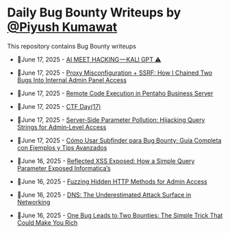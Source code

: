 # Daily Bug Bounty Writeups by [@Piyush Kumawat](https://twitter.com/piyush_supiy) 
This repository contains Bug Bounty writeups

<!-- BLOG-POST-LIST:START -->
 - 💯June 17, 2025 - [AI MEET HACKING — KALI GPT ⚠️](https://medium.com/@patilvedant9112/ai-meet-hacking-kali-gpt-%EF%B8%8F-0d726e73b733?source=rss------bug_bounty-5) 

 - 💯June 17, 2025 - [Proxy Misconfiguration + SSRF: How I Chained Two Bugs Into Internal Admin Panel Access](https://infosecwriteups.com/proxy-misconfiguration-ssrf-how-i-chained-two-bugs-into-internal-admin-panel-access-cf0e43bf79e4?source=rss------bug_bounty-5) 

 - 💯June 17, 2025 - [Remote Code Execution in Pentaho Business Server](https://infosecwriteups.com/remote-code-execution-in-pentaho-business-server-d5abb6529f73?source=rss------bug_bounty-5) 

 - 💯June 17, 2025 - [CTF Day&lpar;17&rpar;](https://medium.com/@ahmednarmer1/ctf-day-17-24ec4fd7a7e5?source=rss------bug_bounty-5) 

 - 💯June 17, 2025 - [Server‑Side Parameter Pollution: Hijacking Query Strings for Admin‑Level Access](https://osintteam.blog/server-side-parameter-pollution-hijacking-query-strings-for-admin-level-access-c4048a15974f?source=rss------bug_bounty-5) 

 - 💯June 17, 2025 - [Cómo Usar Subfinder para Bug Bounty: Guía Completa con Ejemplos y Tips Avanzados](https://medium.com/@jpablo13/c%C3%B3mo-usar-subfinder-para-bug-bounty-gu%C3%ADa-completa-con-ejemplos-y-tips-avanzados-d9260eeb06a1?source=rss------bug_bounty-5) 

 - 💯June 16, 2025 - [Reflected XSS Exposed: How a Simple Query Parameter Exposed Informatica’s](https://osintteam.blog/reflected-xss-exposed-how-a-simple-query-parameter-exposed-informaticas-6d5b495d9fd6?source=rss------bug_bounty-5) 

 - 💯June 16, 2025 - [Fuzzing Hidden HTTP Methods for Admin Access](https://osintteam.blog/fuzzing-hidden-http-methods-for-admin-access-ff83f3db6083?source=rss------bug_bounty-5) 

 - 💯June 16, 2025 - [DNS: The Underestimated Attack Surface in Networking](https://medium.com/h7w/dns-the-underestimated-attack-surface-in-networking-b418f8ced713?source=rss------bug_bounty-5) 

 - 💯June 16, 2025 - [One Bug Leads to Two Bounties: The Simple Trick That Could Make You Rich](https://medium.com/@mahdisalhi0500/one-bug-leads-to-two-bounties-the-simple-trick-that-could-make-you-rich-46bb1107c98c?source=rss------bug_bounty-5) 
<!-- BLOG-POST-LIST:END -->
